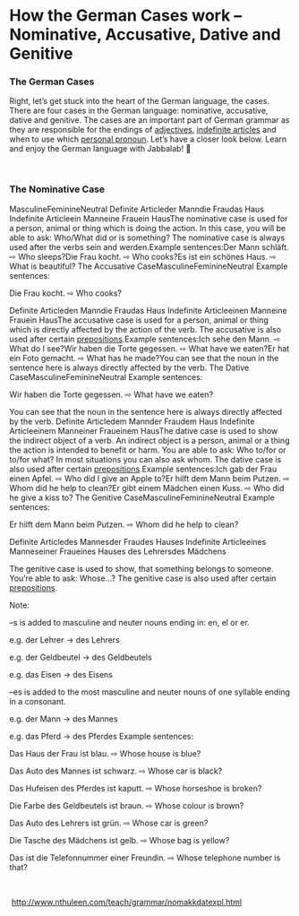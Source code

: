 # How the German Cases work – Nominative, Accusative, Dative and Genitive

[](http://www.jabbalab.com/blog/wp-content/uploads/2010/03/cases.jpg)

### The German Cases

Right, let’s get stuck into the heart of the German language, the cases. There are four cases in the German language: nominative, accusative, dative and genitive. The cases are an important part of German grammar as they are responsible for the endings of [adjectives](../810/how-to-use-german-adjectives.html), [indefinite articles](../2333/the-indefinite-article.html) and when to use which [personal pronoun](../889/how-german-personal-pronouns-change-with-case.html). Let’s have a closer look below. Learn and enjoy the German language with Jabbalab! 🙂

 

### The Nominative Case
MasculineFeminineNeutral
Definite Articleder Manndie Fraudas Haus
Indefinite Articleein Manneine Frauein HausThe nominative case is used for a person, animal or thing which is doing the action. In this case, you will be able to ask: Who/What did or is something? The nominative case is always used after the verbs sein and werden.Example sentences:Der Mann schläft. ⇨ Who sleeps?Die Frau kocht. ⇨ Who cooks?Es ist ein schönes Haus. ⇨ What is beautiful? The Accusative CaseMasculineFeminineNeutral
Example sentences:

Die Frau kocht. ⇨ Who cooks?


Definite Articleden Manndie Fraudas Haus
Indefinite Articleeinen Manneine Frauein HausThe accusative case is used for a person, animal or thing which is directly affected by the action of the verb. The accusative is also used after certain [prepositions](../768/how-to-use-german-prepositions.html).Example sentences:Ich sehe den Mann. ⇨ What do I see?Wir haben die Torte gegessen. ⇨ What have we eaten?Er hat ein Foto gemacht. ⇨ What has he made?You can see that the noun in the sentence here is always directly affected by the verb. The Dative CaseMasculineFeminineNeutral
Example sentences:

Wir haben die Torte gegessen. ⇨ What have we eaten?

You can see that the noun in the sentence here is always directly affected by the verb.
Definite Articledem Mannder Fraudem Haus
Indefinite Articleeinem Manneiner Fraueinem HausThe dative case is used to show the indirect object of a verb. An indirect object is a person, animal or a thing the action is intended to benefit or harm. You are able to ask: Who to/for or to/for what? In most situations you can also ask whom. The dative case is also used after certain [prepositions](../768/how-to-use-german-prepositions.html).Example sentences:Ich gab der Frau einen Apfel. ⇨ Who did I give an Apple to?Er hilft dem Mann beim Putzen. ⇨ Whom did he help to clean?Er gibt einem Mädchen einen Kuss. ⇨ Who did he give a kiss to? The Genitive CaseMasculineFeminineNeutral
Example sentences:

Er hilft dem Mann beim Putzen. ⇨ Whom did he help to clean?


Definite Articledes Mannesder Fraudes Hauses
Indefinite Articleeines Manneseiner Fraueines Hauses
des Lehrersdes Mädchens

The genitive case is used to show, that something belongs to someone. You’re able to ask: Whose…? The genitive case is also used after certain [prepositions](../768/how-to-use-german-prepositions.html).

Note:

–s is added to masculine and neuter nouns ending in: en, el or er.

e.g. der Lehrer → des Lehrers

e.g. der Geldbeutel → des Geldbeutels

e.g. das Eisen → des Eisens  

–es is added to the most masculine and neuter nouns of one syllable ending in a consonant.

e.g. der Mann → des Mannes

e.g. das Pferd → des Pferdes
Example sentences:

Das Haus der Frau ist blau. ⇨ Whose house is blue?

Das Auto des Mannes ist schwarz. ⇨ Whose car is black?

Das Hufeisen des Pferdes ist kaputt. ⇨ Whose horseshoe is broken?

Die Farbe des Geldbeutels ist braun. ⇨ Whose colour is brown?

Das Auto des Lehrers ist grün. ⇨ Whose car is green?

Die Tasche des Mädchens ist gelb. ⇨ Whose bag is yellow?

Das ist die Telefonnummer einer Freundin. ⇨ Whose telephone number is that?

​                    




​    http://www.nthuleen.com/teach/grammar/nomakkdatexpl.html
